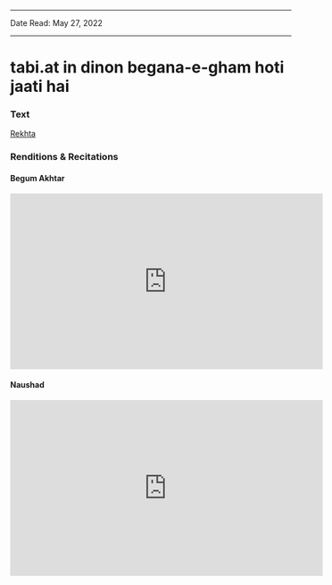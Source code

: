 
---

Date Read: May 27, 2022

---


# tabi.at in dinon begana-e-gham hoti jaati hai


### Text

[Rekhta](https://www.rekhta.org/ghazals/tabiiat-in-dinon-begaana-e-gam-hotii-jaatii-hai-jigar-moradabadi-ghazals?lang=ur)

### Renditions & Recitations

#### Begum Akhtar

<iframe width="560" height="315" src="https://www.youtube.com/embed/dJt5o3ltIMY" title="YouTube video player" frameborder="0" allow="accelerometer; autoplay; clipboard-write; encrypted-media; gyroscope; picture-in-picture" allowfullscreen></iframe>

#### Naushad

<iframe width="560" height="315" src="https://www.youtube.com/embed/v0o2ciehqnc" title="YouTube video player" frameborder="0" allow="accelerometer; autoplay; clipboard-write; encrypted-media; gyroscope; picture-in-picture" allowfullscreen></iframe>

